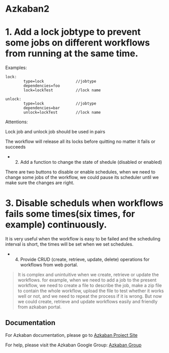 Azkaban2
========

# 1. Add a lock jobtype to prevent some jobs on different workflows from running at the same time.

Examples:

```
lock:
		type=lock              //jobtype
		dependencies=foo
		lock=lockTest          //lock name
```
```
unlock:
		type=lock              //jobtype
		dependencies=bar
		unlock=lockTest        //lock name
```

Attentions:

Lock job and unlock job should be used in pairs

The workflow will release all its locks before quitting no matter it fails or succeeds


* 2. Add a function to change the state of shedule (disabled or enabled)

There are two buttons to disable or enable schedules, when we need to change some jobs of the workflow, we could pause its scheduler until we make sure the changes are right.


# 3. Disable scheduls when workflows fails some times(six times, for example) continuously.

It is very useful when the workflow is easy to be failed and the scheduling interval is short, the times will be set when we set schedules.


* 4. Provide CRUD (create, retrieve, update, delete) operations for workflows from web portal.
> It is complex and unintuitive when we create, retrieve or update the workflows. for example,
when we need to add a job to the present workflow, we need to create a file to describe the job,
make a zip file to contain the whole workflow, upload the file to test whether it works well
or not, and we need to repeat the process if it is wrong.
> But now we could create, retrieve and update workflows easily and friendly from azkaban portal.


Documentation
-------------

For Azkaban documentation, please go to [Azkaban Project Site](http://azkaban.github.io)

For help, please visit the Azkaban Google Group: [Azkaban Group](https://groups.google.com/forum/?fromgroups#!forum/azkaban-dev)

